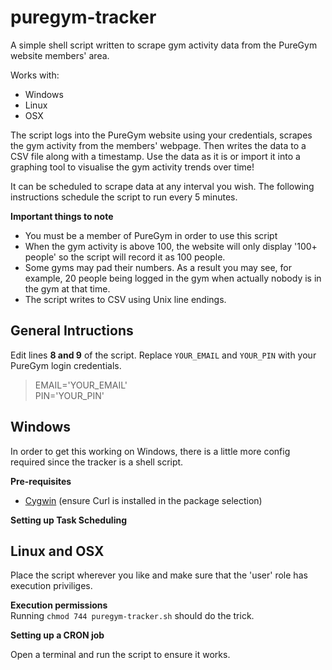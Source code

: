 # puregym-tracker
A simple shell script written to scrape gym activity data from the PureGym website members' area.

Works with:  
* Windows
* Linux
* OSX

The script logs into the PureGym website using your credentials, scrapes the gym activity from the members' webpage. Then writes the data to a CSV file along with a timestamp. Use the data as it is or import it into a graphing tool to visualise the gym activity trends over time!

It can be scheduled to scrape data at any interval you wish. The following instructions schedule the script to run every 5 minutes.

__Important things to note__  
* You must be a member of PureGym in order to use this script
* When the gym activity is above 100, the website will only display '100+ people' so the script will record it as 100 people.
* Some gyms may pad their numbers. As a result you may see, for example, 20 people being logged in the gym when actually nobody is in the gym at that time.
* The script writes to CSV using Unix line endings.

## General Intructions  
Edit lines __8 and 9__ of the script. Replace `YOUR_EMAIL` and `YOUR_PIN` with your PureGym login credentials.
> EMAIL='YOUR_EMAIL'  
> PIN='YOUR_PIN'

## Windows  
In order to get this working on Windows, there is a little more config required since the tracker is a shell script.

__Pre-requisites__  
* [Cygwin](https://cygwin.com/install.html) (ensure Curl is installed in the package selection)

__Setting up Task Scheduling__  

## Linux and OSX  
Place the script wherever you like and make sure that the 'user' role has execution priviliges. 

__Execution permissions__  
Running `chmod 744 puregym-tracker.sh` should do the trick.

__Setting up a CRON job__  


Open a terminal and run the script to ensure it works.

